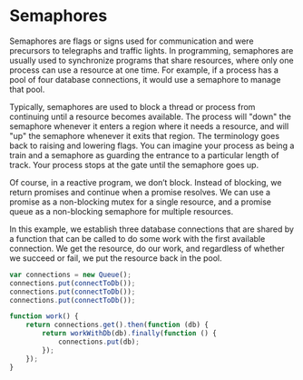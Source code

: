 # Semaphores

Semaphores are flags or signs used for communication and were precursors
to telegraphs and traffic lights. In programming, semaphores are usually
used to synchronize programs that share resources, where only one
process can use a resource at one time. For example, if a process has a
pool of four database connections, it would use a semaphore to manage
that pool.

Typically, semaphores are used to block a thread or process from
continuing until a resource becomes available. The process will "down"
the semaphore whenever it enters a region where it needs a resource, and
will "up" the semaphore whenever it exits that region. The terminology
goes back to raising and lowering flags. You can imagine your process as
being a train and a semaphore as guarding the entrance to a particular
length of track. Your process stops at the gate until the semaphore goes
up.

Of course, in a reactive program, we don’t block. Instead of blocking,
we return promises and continue when a promise resolves. We can use a
promise as a non-blocking mutex for a single resource, and a promise
queue as a non-blocking semaphore for multiple resources.

In this example, we establish three database connections that are shared
by a function that can be called to do some work with the first
available connection. We get the resource, do our work, and regardless
of whether we succeed or fail, we put the resource back in the pool.

```js
var connections = new Queue();
connections.put(connectToDb());
connections.put(connectToDb());
connections.put(connectToDb());

function work() {
	return connections.get().then(function (db) {
		return workWithDb(db).finally(function () {
			connections.put(db);
		});
	});
}
```

